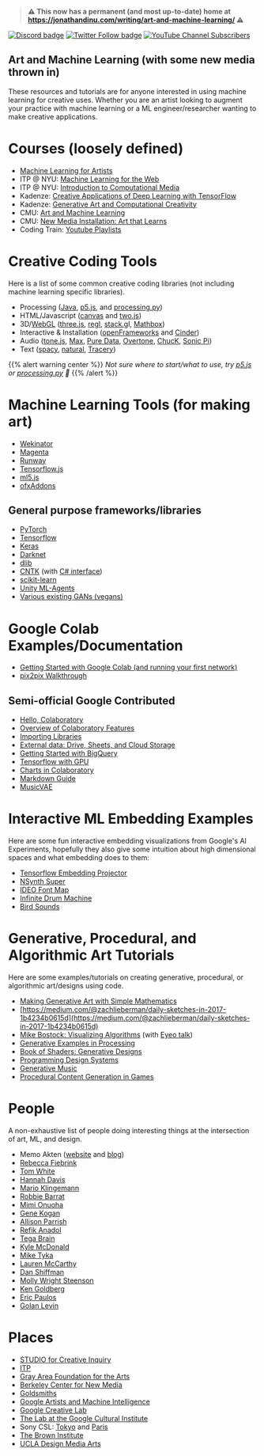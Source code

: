 > __⚠️ This now has a permanent (and most up-to-date) home at https://jonathandinu.com/writing/art-and-machine-learning/ ⚠️__

[![Discord badge](https://img.shields.io/discord/830547562385113149?style=flat-square&color=%235865F2)](https://discord.gg/nbyZ6EpUum)
[![Twitter Follow badge](https://img.shields.io/badge/twitter-@jonathandinu-1da1f2?style=flat-square&logo=twitter)](https://twitter.com/jonathandinu)
[![YouTube Channel Subscribers](https://img.shields.io/badge/youtube-subscribe-FF0000?logo=youtube&style=flat-square)](https://www.youtube.com/channel/UCi0Hd3U6xb4V0ApUhAIfu9Q)

## Art and Machine Learning (with some new media thrown in)

These resources and tutorials are for anyone interested in using machine learning for creative uses. Whether you are an artist looking to augment your practice with machine learning or a ML engineer/researcher wanting to make creative applications.

# Courses (loosely defined)

* [Machine Learning for Artists](https://ml4a.github.io/classes/)
* ITP @ NYU: [Machine Learning for the Web](https://github.com/yining1023/machine-learning-for-the-web)
* ITP @ NYU: [Introduction to Computational Media](https://github.com/ITPNYU/ICM-2018)
* Kadenze: [Creative Applications of Deep Learning with TensorFlow](https://www.kadenze.com/programs/creative-applications-of-deep-learning-with-tensorflow)
* Kadenze: [Generative Art and Computational Creativity](https://www.kadenze.com/programs/generative-art-and-computational-creativity)
* CMU: [Art and Machine Learning](https://sites.google.com/site/artml2018/lectures)
* CMU: [New Media Installation: Art that Learns](https://artthatlearns.wordpress.com/syllabus/)
* Coding Train: [Youtube Playlists](https://www.youtube.com/user/shiffman/playlists?shelf_id=16&sort=dd&view=50)


# Creative Coding Tools

Here is a list of some common creative coding libraries (not including machine learning specific libraries).

- Processing ([Java](https://processing.org/), [p5.js](https://p5js.org/), and [processing.py](http://py.processing.org/))
- HTML/Javascript ([canvas](https://developer.mozilla.org/en-US/docs/Web/API/Canvas_API/Tutorial) and [two.js](https://two.js.org/))
- 3D/[WebGL](https://github.com/sjfricke/awesome-webgl) ([three.js](https://threejs.org/), [regl](http://regl.party/), [stack.g](http://stack.gl/)l, [Mathbox](https://github.com/unconed/mathbox))
- Interactive & Installation ([openFrameworks](http://openframeworks.cc/) and [Cinder](https://libcinder.org/))
- Audio ([tone.js](https://tonejs.github.io/), [Max](https://cycling74.com/products/max/), [Pure Data](https://puredata.info/), [Overtone](https://overtone.github.io/), [ChucK](http://chuck.cs.princeton.edu/), [Sonic Pi](https://sonic-pi.net/))
- Text ([spacy](https://spacy.io/), [natural](https://github.com/NaturalNode/natural), [Tracery](http://tracery.io/))

{{% alert warning center %}}
*Not sure where to start/what to use, try [p5.js](https://p5js.org/) or [processing.py](http://py.processing.org/) 🙌*
{{% /alert %}}

# Machine Learning Tools (for making art)

* [Wekinator](http://www.wekinator.org/)
* [Magenta](https://magenta.tensorflow.org/)
* [Runway](https://runwayapp.ai/)
* [Tensorflow.js](https://js.tensorflow.org/)
* [ml5.js](https://ml5js.org/)
* [ofxAddons](http://ofxaddons.com/categories/14-machine-learning)

## General purpose frameworks/libraries

* [PyTorch](https://pytorch.org/)
* [Tensorflow](https://www.tensorflow.org/)
* [Keras](https://keras.io/)
* [Darknet](https://pjreddie.com/darknet/)
* [dlib](http://dlib.net/)
* [CNTK](https://www.microsoft.com/en-us/cognitive-toolkit/) (with [C# interface](https://docs.microsoft.com/en-us/cognitive-toolkit/using-cntk-with-csharp))
* [scikit-learn](https://scikit-learn.org/stable/)
* [Unity ML-Agents](https://unity3d.com/machine-learning)
* [Various existing GANs (vegans)](https://github.com/unit8co/vegans)

# Google Colab Examples/Documentation

- [Getting Started with Google Colab (and running your first network)](https://colab.research.google.com/drive/1TzaPS3jvRadN-URLbQ9nD1ZNoZktfNRy)
- [pix2pix Walkthrough](https://drive.google.com/file/d/16UoYX16K_cuXjEdd29zm1ZEMwEE4OSPI/view?usp=sharing)

## Semi-official Google Contributed

- [Hello, Colaboratory](https://colab.research.google.com/notebooks/welcome.ipynb)
- [Overview of Colaboratory Features](https://colab.research.google.com/notebooks/basic_features_overview.ipynb)
- [Importing Libraries](https://colab.research.google.com/notebooks/snippets/importing_libraries.ipynb)
- [External data: Drive, Sheets, and Cloud Storage](https://colab.research.google.com/notebooks/io.ipynb)
- [Getting Started with BigQuery](https://colab.research.google.com/notebooks/bigquery.ipynb)
- [Tensorflow with GPU](https://colab.research.google.com/notebooks/gpu.ipynb)
- [Charts in Colaboratory](https://colab.research.google.com/notebooks/charts.ipynb)
- [Markdown Guide](https://colab.research.google.com/notebooks/markdown_guide.ipynb)
- [MusicVAE](https://colab.research.google.com/notebooks/magenta/music_vae/music_vae.ipynb)

# Interactive ML Embedding Examples

Here are some fun interactive embedding visualizations from Google's AI Experiments, hopefully they also give some intuition about high dimensional spaces and what embedding does to them:

- [Tensorflow Embedding Projector](http://projector.tensorflow.org/)
- [NSynth Super](https://nsynthsuper.withgoogle.com/)
- [IDEO Font Map](http://fontmap.ideo.com/)
- [Infinite Drum Machine](https://experiments.withgoogle.com/ai/drum-machine/view/)
- [Bird Sounds](https://experiments.withgoogle.com/ai/bird-sounds/view/)

# Generative, Procedural, and Algorithmic Art Tutorials

Here are some examples/tutorials on creating generative, procedural, or algorithmic art/designs using code.

- [Making Generative Art with Simple Mathematics](http://www.hailpixel.com/articles/generative-art-simple-mathematics)
- [https://medium.com/@zachlieberman/daily-sketches-in-2017-1b4234b0615d](https://medium.com/@zachlieberman/daily-sketches-in-2017-1b4234b0615d)
- [Mike Bostock: Visualizing Algorithms](https://bost.ocks.org/mike/algorithms/) (with [Eyeo talk](https://vimeo.com/112319901))
- [Generative Examples in Processing](https://github.com/digitalcoleman/generativeExamples)
- [Book of Shaders: Generative Designs](https://thebookofshaders.com/10/)
- [Programming Design Systems](https://programmingdesignsystems.com/)
- [Generative Music](https://teropa.info/loop/#/title)
- [Procedural Content Generation in Games](http://pcgbook.com/)

# People

A non-exhaustive list of people doing interesting things at the intersection of art, ML, and design.

* Memo Akten ([website](http://www.memo.tv/works/) and [blog](https://medium.com/@memoakten))
* [Rebecca Fiebrink](https://www.doc.gold.ac.uk/~mas01rf/homepage/)
* [Tom White](https://drib.net/)
* [Hannah Davis](http://www.hannahishere.com/)
* [Mario Klingemann](http://quasimondo.com/)
* [Robbie Barrat](https://robbiebarrat.github.io/)
* [Mimi Onuoha](http://mimionuoha.com/)
* [Gene Kogan](http://genekogan.com/)
* [Allison Parrish](https://www.decontextualize.com/)
* [Refik Anadol](http://refikanadol.com/)
* [Tega Brain](http://tegabrain.com/)
* [Kyle McDonald](http://kylemcdonald.net/)
* [Mike Tyka](http://www.miketyka.com/)
* [Lauren McCarthy](http://lauren-mccarthy.com/)
* [Dan Shiffman](https://shiffman.net/)
* [Molly Wright Steenson](http://www.girlwonder.com/)
* [Ken Goldberg](https://goldberg.berkeley.edu/)
* [Eric Paulos](http://www.paulos.net/index.html)
* [Golan Levin](http://www.flong.com/)


# Places

* [STUDIO for Creative Inquiry](http://studioforcreativeinquiry.org/)
* [ITP](https://tisch.nyu.edu/itp)
* [Gray Area Foundation for the Arts](https://grayarea.org/)
* [Berkeley Center for New Media](http://bcnm.berkeley.edu/)
* [Goldsmiths](https://www.gold.ac.uk/computing/)
* [Google Artists and Machine Intelligence](https://ami.withgoogle.com/)
* [Google Creative Lab](https://www.creativelab5.com/)
* [The Lab at the Google Cultural Institute](https://www.google.com/culturalinstitute/thelab/)
* Sony CSL: [Tokyo](https://www.sonycsl.co.jp/) and [Paris](https://csl.sony.fr/)
* [The Brown Institute](https://brown.columbia.edu/)
* [UCLA Design Media Arts](http://dma.ucla.edu/)
